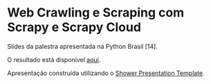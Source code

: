 # Web Crawling e Scraping com Scrapy e Scrapy Cloud

Slides da palestra apresentada na Python Brasil [14].

O resultado está disponível [aqui](https://scrapy-slides.netlify.com/).

Apresentação construída utilizando o [Shower Presentation Template](https://github.com/shower/shower).
